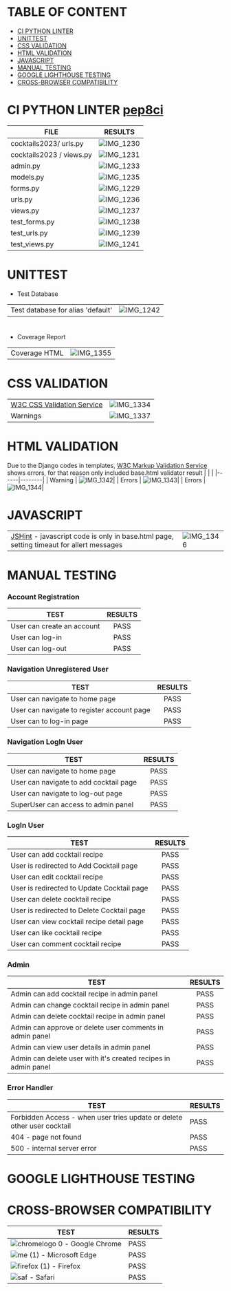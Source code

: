 # TABLE OF CONTENT
* [CI PYTHON LINTER](https://github.com/Indrakens/cocktail-heaven/blob/main/TESTING.md#ci-python-linter-pep8ci)
* [UNITTEST](https://github.com/Indrakens/cocktail-heaven/blob/main/TESTING.md#unittest)
* [CSS VALIDATION](https://github.com/Indrakens/cocktail-heaven/blob/main/TESTING.md#css-validation)
* [HTML VALIDATION](https://github.com/Indrakens/cocktail-heaven/blob/main/TESTING.md#html-validation)
* [JAVASCRIPT](https://github.com/Indrakens/cocktail-heaven/blob/main/TESTING.md#javascript)
* [MANUAL TESTING](https://github.com/Indrakens/cocktail-heaven/blob/main/TESTING.md#manual-testing)
* [GOOGLE LIGHTHOUSE TESTING](https://github.com/Indrakens/cocktail-heaven/blob/main/TESTING.md#google-lighthouse-testing)
* [CROSS-BROWSER COMPATIBILITY](https://github.com/Indrakens/cocktail-heaven/blob/main/TESTING.md#cross-browser-compatibility)
#
# CI PYTHON LINTER [pep8ci](https://pep8ci.herokuapp.com/)
|     FILE               |  RESULTS  |
|-------------|:-----:|
| cocktails2023/ urls.py | ![IMG_1230](https://github.com/Indrakens/UCD-resume/assets/127971416/736a64c8-b575-40ad-9dc9-73d83b6d5776)|
| cocktails2023 / views.py        | ![IMG_1231](https://github.com/Indrakens/UCD-resume/assets/127971416/3a358713-fdd4-43d5-9280-d279278bec21)|
| admin.py                        | ![IMG_1233](https://github.com/Indrakens/UCD-resume/assets/127971416/19a03123-b303-44c0-b14f-4868a89e8492)|
| models.py                      | ![IMG_1235](https://github.com/Indrakens/UCD-resume/assets/127971416/78e2310e-9ca7-44ea-a014-6883a48925dd)|
| forms.py                       | ![IMG_1229](https://github.com/Indrakens/UCD-resume/assets/127971416/e826f87a-58b6-415f-a40d-c35db2b7dc4a)|
| urls.py                        | ![IMG_1236](https://github.com/Indrakens/UCD-resume/assets/127971416/2c936669-1cc6-499d-b487-42b308b3d278)|
| views.py                       | ![IMG_1237](https://github.com/Indrakens/UCD-resume/assets/127971416/726d0671-eaad-4394-806a-3edf43a5bff8)|
| test_forms.py                  | ![IMG_1238](https://github.com/Indrakens/UCD-resume/assets/127971416/7ce3a19f-0606-47be-90f3-8056cbb4b995)|
| test_urls.py                   | ![IMG_1239](https://github.com/Indrakens/UCD-resume/assets/127971416/2ff8b943-b383-406b-8a26-6868fac3dc79)|
| test_views.py                  | ![IMG_1241](https://github.com/Indrakens/UCD-resume/assets/127971416/ee82d1ee-546e-4469-bc4f-76ce7b5ebb10)|
# UNITTEST
* Test Database

|                           |   |
|-------------|:-----:|
| Test database for alias 'default' | ![IMG_1242](https://github.com/Indrakens/UCD-resume/assets/127971416/0e579fd9-f08a-49bb-8590-61f2b7e40184)|
#

* Coverage Report

|       |      |
|------|-------|
| Coverage HTML | ![IMG_1355](https://github.com/Indrakens/heaven1/assets/127971416/630b7c11-aaa1-4d48-93d7-8539477c3083)|
# CSS VALIDATION
|       |        |
|-------|--------|
| [W3C CSS Validation Service](https://jigsaw.w3.org/css-validator/) | ![IMG_1334](https://github.com/Indrakens/heaven1/assets/127971416/fbcf9edb-d5a5-4f89-8bf0-eebae95a3174)|
| Warnings | ![IMG_1337](https://github.com/Indrakens/heaven1/assets/127971416/3c1dfd39-31d1-4273-aaac-8895937ea658)|
# HTML VALIDATION
Due to the Django codes in templates, [W3C Markup Validation Service](https://validator.w3.org/) shows errors, for that reason only included base.html validator result
|        |        |
|------|--------|
| Warning | ![IMG_1342](https://github.com/Indrakens/heaven1/assets/127971416/d120595a-4563-4476-9436-8162f3af7308)|
| Errors | ![IMG_1343](https://github.com/Indrakens/heaven1/assets/127971416/0f9bfa77-0cd1-46b1-ac3d-5b4edd63bf5b)|
| Errors | ![IMG_1344](https://github.com/Indrakens/heaven1/assets/127971416/4965f7ee-2cc1-441b-98fe-832e8d9076c1)|
# JAVASCRIPT
|       |       |
|-----|------|
| [JSHint](https://jshint.com/) - javascript code is only in base.html page, setting timeaut for allert messages | ![IMG_1346](https://github.com/Indrakens/heaven1/assets/127971416/074186b2-b322-448c-9a55-495e336f7bc9)|
# MANUAL TESTING
### Account Registration
|     TEST                    |  RESULTS  |
|-------------|:-----:|
| User can create an account  |    PASS   |
| User can log-in             |    PASS   |
| User can log-out            |    PASS   |
### Navigation Unregistered User
|     TEST                                    |  RESULTS  |
|-------------|:-----:|
| User can navigate to home page              |    PASS   |
| User can navigate to register account page  |    PASS   |
| User can to  log-in page                    |    PASS   |
### Navigation LogIn User
|     TEST                               |  RESULTS  |
|-------------|:-----:|
| User can navigate to home page         |    PASS   |
| User can navigate to add cocktail page |    PASS   |
| User can navigate to log-out page      |    PASS   |
| SuperUser can access to admin panel    |    PASS   |
### LogIn User
|     TEST                                   |  RESULTS  |
|-------------|:-----:|
| User can add cocktail recipe               |    PASS   |
| User is redirected to Add Cocktail page    |    PASS   |
| User can edit cocktail recipe              |    PASS   |
| User is redirected to Update Cocktail page |    PASS   |
| User can delete cocktail recipe            |    PASS   |
| User is redirected to Delete Cocktail page |    PASS   |
| User can view cocktail recipe detail page  |    PASS   |
| User can like cocktail recipe              |    PASS   |
| User can comment cocktail recipe           |    PASS   |
### Admin
|     TEST                                                       |  RESULTS  |
|-------------|:-----:|
| Admin can add cocktail recipe in admin panel                   |    PASS   |
| Admin can change cocktail recipe in admin panel                |    PASS   |
| Admin can delete cocktail recipe in admin panel                |    PASS   |
| Admin can approve or delete user comments in admin panel       |    PASS   |
| Admin can view user details in admin panel                     |    PASS   |
| Admin can delete user with it's created recipes in admin panel |    PASS   |
### Error Handler
| TEST                                                                    | RESULTS |
|--------|---------|
| Forbidden Access - when user tries update or delete other user cocktail |  PASS  |
| 404 - page not found                                                    |  PASS  |
| 500 - internal server error                                             |  PASS  |
#
# GOOGLE LIGHTHOUSE TESTING

# CROSS-BROWSER COMPATIBILITY
|  TEST      |  RESULTS       |
|--------|---------|
|![chromelogo 0](https://github.com/Indrakens/heaven1/assets/127971416/49840713-b9f2-4080-9848-745fc2c4eb30) - Google Chrome| PASS |
|![me (1)](https://github.com/Indrakens/heaven1/assets/127971416/d4f6e855-6926-4066-9bd9-de958c29c75c) - Microsoft Edge  | PASS |
|![firefox (1)](https://github.com/Indrakens/heaven1/assets/127971416/7fdf66dd-6078-477b-8e17-d865cd58f52b)  - Firefox        | PASS |
|![saf](https://github.com/Indrakens/heaven1/assets/127971416/618146b6-b020-4050-a97b-9a966b26728f)  - Safari| PASS |
#
